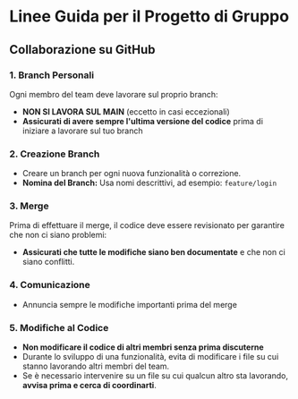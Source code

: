 # Linee Guida per il Progetto di Gruppo

## Collaborazione su GitHub

### 1. **Branch Personali**

Ogni membro del team deve lavorare sul proprio branch:

- **NON SI LAVORA SUL MAIN** (eccetto in casi eccezionali)
- **Assicurati di avere sempre l'ultima versione del codice** prima di iniziare a lavorare sul tuo branch

### 2. **Creazione Branch**

- Creare un branch per ogni nuova funzionalità o correzione.
- **Nomina del Branch:** Usa nomi descrittivi, ad esempio: `feature/login`

### 3. **Merge**

Prima di effettuare il merge, il codice deve essere revisionato per garantire che non ci siano problemi:

- **Assicurati che tutte le modifiche siano ben documentate** e che non ci siano conflitti.

### 4. **Comunicazione**

- Annuncia sempre le modifiche importanti prima del merge

### 5. **Modifiche al Codice**

- **Non modificare il codice di altri membri senza prima discuterne**
- Durante lo sviluppo di una funzionalità, evita di modificare i file su cui stanno lavorando altri membri del team.
- Se è necessario intervenire su un file su cui qualcun altro sta lavorando, **avvisa prima e cerca di coordinarti**.
